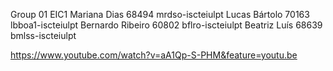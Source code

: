 Group 01 EIC1
Mariana Dias		68494	mrdso-iscteiulpt
Lucas Bártolo		70163	lbboa1-iscteiulpt
Bernardo Ribeiro	60802	bflro-iscteiulpt
Beatriz Luís 		68639 	bmlss-iscteiulpt

https://www.youtube.com/watch?v=aA1Qp-S-PHM&feature=youtu.be
